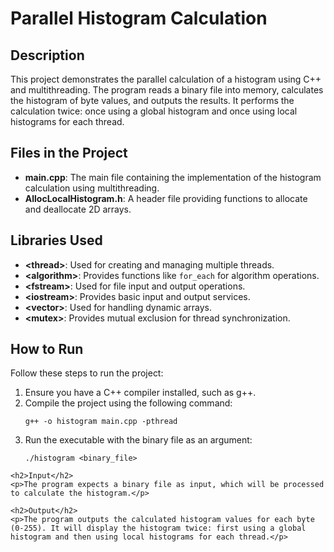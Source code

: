 <h1>Parallel Histogram Calculation</h1>

<h2>Description</h2>
<p>This project demonstrates the parallel calculation of a histogram using C++ and multithreading. The program reads a binary file into memory, calculates the histogram of byte values, and outputs the results. It performs the calculation twice: once using a global histogram and once using local histograms for each thread.</p>

<h2>Files in the Project</h2>
<ul>
    <li><strong>main.cpp</strong>: The main file containing the implementation of the histogram calculation using multithreading.</li>
    <li><strong>AllocLocalHistogram.h</strong>: A header file providing functions to allocate and deallocate 2D arrays.</li>
</ul>

<h2>Libraries Used</h2>
<ul>
    <li><strong>&lt;thread&gt;</strong>: Used for creating and managing multiple threads.</li>
    <li><strong>&lt;algorithm&gt;</strong>: Provides functions like <code>for_each</code> for algorithm operations.</li>
    <li><strong>&lt;fstream&gt;</strong>: Used for file input and output operations.</li>
    <li><strong>&lt;iostream&gt;</strong>: Provides basic input and output services.</li>
    <li><strong>&lt;vector&gt;</strong>: Used for handling dynamic arrays.</li>
    <li><strong>&lt;mutex&gt;</strong>: Provides mutual exclusion for thread synchronization.</li>
</ul>

<h2>How to Run</h2>
<p>Follow these steps to run the project:</p>
<ol>
    <li>Ensure you have a C++ compiler installed, such as g++.</li>
    <li>Compile the project using the following command:</li>
    <pre><code>g++ -o histogram main.cpp -pthread</code></pre>
    <li>Run the executable with the binary file as an argument:</li>
    <pre><code>./histogram &lt;binary_file&gt;</code></pre>
</ol>

    <h2>Input</h2>
    <p>The program expects a binary file as input, which will be processed to calculate the histogram.</p>

    <h2>Output</h2>
    <p>The program outputs the calculated histogram values for each byte (0-255). It will display the histogram twice: first using a global histogram and then using local histograms for each thread.</p>
